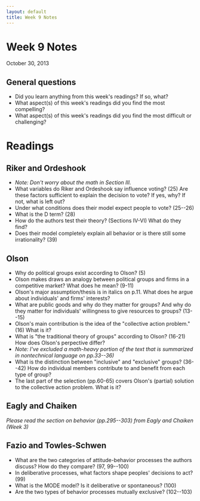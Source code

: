 ```yaml
---
layout: default
title: Week 9 Notes
---
```


# Week 9 Notes #
October 30, 2013

## General questions ##
* Did you learn anything from this week's readings? If so, what?
* What aspect(s) of this week's readings did you find the most compelling?
* What aspect(s) of this week's readings did you find the most difficult or challenging?


# Readings #

## Riker and Ordeshook ##
* *Note: Don't worry about the math in Section III.*
* What variables do Riker and Ordeshook say influence voting? (25) Are these factors sufficient to explain the decision to vote? If yes, why? If not, what is left out?
* Under what conditions does their model expect people to vote? (25--26)
* What is the D term? (28)
* How do the authors test their theory? (Sections IV-VI) What do they find?
* Does their model completely explain all behavior or is there still some irrationality? (39)


## Olson ##
* Why do political groups exist according to Olson? (5)
* Olson makes draws an analogy between political groups and firms in a competitive market? What does he mean? (9-11)
* Olson's major assumption/thesis is in italics on p.11. What does he argue about individuals' and firms' interests?
* What are public goods and why do they matter for groups? And why do they matter for individuals' willingness to give resources to groups? (13--15)
* Olson's main contribution is the idea of the "collective action problem." (16) What is it?
* What is "the traditional theory of groups" according to Olson? (16-21) How does Olson's perpective differ?
* *Note: I've excluded a math-heavy portion of the text that is summarized in nontechnical language on pp.33--36)*
* What is the distinction between "inclusive" and "exclusive" groups? (36--42) How do individual members contribute to and benefit from each type of group?
* The last part of the selection (pp.60-65) covers Olson's (partial) solution to the collective action problem. What is it?


## Eagly and Chaiken ##
*Please read the section on behavior (pp.295--303) from Eagly and Chaiken (Week 3)*

## Fazio and Towles-Schwen ##
* What are the two categories of attitude-behavior processes the authors discuss? How do they compare? (97, 99--100)
* In deliberative processes, what factors shape peoples' decisions to act? (99)
* What is the MODE model? Is it deliberative or spontaneous? (100)
* Are the two types of behavior processes mutually exclusive? (102--103)
